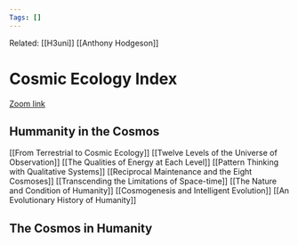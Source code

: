 ```yaml
---
Tags: []
---
```

Related: [[H3uni]] [[Anthony Hodgeson]]
# Cosmic Ecology Index
[Zoom link](https://www.eventbrite.com/x/161470965003/?keep_tld=1)

## Hummanity in the Cosmos
[[From Terrestrial to Cosmic Ecology]]
[[Twelve Levels of the Universe of Observation]]
[[The Qualities of Energy at Each Level]]
[[Pattern Thinking with Qualitative Systems]]
[[Reciprocal Maintenance and the Eight Cosmoses]]
[[Transcending the Limitations of Space-time]]
[[The Nature and Condition of Humanity]]
[[Cosmogenesis and Intelligent Evolution]]
[[An Evolutionary History of Humanity]]

## The Cosmos in Humanity
